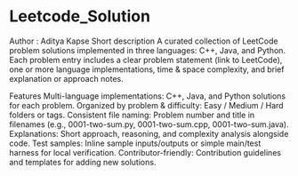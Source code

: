 # Leetcode_Solution
Author : Aditya Kapse
Short description
A curated collection of LeetCode problem solutions implemented in three languages: C++, Java, and Python. Each problem entry includes a clear problem statement (link to LeetCode), one or more language implementations, time & space complexity, and brief explanation or approach notes.

Features
Multi-language implementations: C++, Java, and Python solutions for each problem.
Organized by problem & difficulty: Easy / Medium / Hard folders or tags.
Consistent file naming: Problem number and title in filenames (e.g., 0001-two-sum.py, 0001-two-sum.cpp, 0001-two-sum.java).
Explanations: 
Short approach, reasoning, and complexity analysis alongside code.
Test samples: Inline sample inputs/outputs or simple main/test harness for local verification.
Contributor-friendly: Contribution guidelines and templates for adding new solutions.
